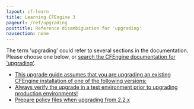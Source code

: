 ```yaml
---
layout: cf-learn
title: Learning CFEngine 3
pageurl: /ref/upgrading
posttitle: Reference disambiguation for 'upgrading'
navsection: none
---
```


The term 'upgrading' could refer to several sections in the documentation. Please choose one below, or
[search the CFEngine documentation for 'upgrading'](http://cfengine.com/docs/3.5/search.html?q=upgrading).

- [This upgrade guide assumes that you are upgrading an existing CFEngine installation of one of the following versions:](http://cfengine.com/docs/3.5/getting-started-upgrade.html#this-upgrade-guide-assumes-that-you-are-upgrading-an-existing-cfengine-installation-of-one-of-the-following-versions)
- [Always verify the upgrade in a test environment prior to upgrading production environments\!](http://cfengine.com/docs/3.5/getting-started-upgrade.html#always-verify-the-upgrade-in-a-test-environment-prior-to-upgrading-production-environments!)
- [Prepare policy files when upgrading from 2.2.x](http://cfengine.com/docs/3.5/getting-started-upgrade.html#prepare-policy-files-when-upgrading-from-2-2-x)
